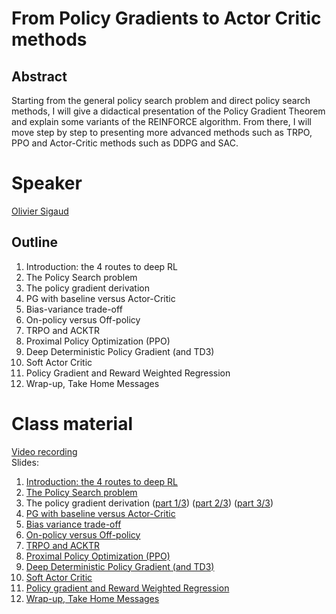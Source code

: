 # From Policy Gradients to Actor Critic methods

## Abstract

Starting from the general policy search problem and direct policy search methods, I will give a didactical presentation of the Policy Gradient Theorem and explain some variants of the REINFORCE algorithm. From there, I will move step by step to presenting more advanced methods such as TRPO, PPO and Actor-Critic methods such as DDPG and SAC. 

# Speaker

[Olivier Sigaud](olivier-sigaud.md)

## Outline

1. Introduction: the 4 routes to deep RL
2. The Policy Search problem
3. The policy gradient derivation
4. PG with baseline versus Actor-Critic
5. Bias-variance trade-off
6. On-policy versus Off-policy
7. TRPO and ACKTR
8. Proximal Policy Optimization (PPO)
9. Deep Deterministic Policy Gradient (and TD3)
10. Soft Actor Critic
11. Policy Gradient and Reward Weighted Regression
12. Wrap-up, Take Home Messages

# Class material
[Video recording](https://us02web.zoom.us/rec/play/3RUm9ZnPpeGRjY3p9LW9I9PtjqnmLWQrnHB-cWmo3f4PuuARghEJl7Jkg9FkeEADqyQvHoHgrligW4Nl.avd2bGu7EB1tY0jE?startTime=1617346627000&_x_zm_rtaid=nOHZ7rLgRHWAXmTZhFlw8A.1617486237718.4cd342536bd4f823bab17ecc68d4f014&_x_zm_rhtaid=418)  
Slides:   
1. [Introduction: the 4 routes to deep RL](class-material/pg/1_ps_intro.pdf)
2. [The Policy Search problem](class-material/pg/2_ps_pb.pdf)
3. The policy gradient derivation ([part 1/3](class-material/pg/3_pg_derivation1.pdf)) ([part 2/3](class-material/pg/4_pg_derivation2.pdf)) ([part 3/3](class-material/pg/5_pg_derivation3.pdf))
6. [PG with baseline versus Actor-Critic](class-material/pg/6_baseline_AC.pdf)
7. [Bias variance trade-off](class-material/pg/7_bias_variance.pdf)
8. [On-policy versus Off-policy](class-material/pg/8_ofp.pdf)
9. [TRPO and ACKTR](class-material/pg/9_trpo_acktr.pdf)
10. [Proximal Policy Optimization (PPO)](class-material/pg/10_ppo.pdf)
11. [Deep Deterministic Policy Gradient (and TD3)](class-material/pg/11_ddpg.pdf)
12. [Soft Actor Critic](class-material/pg/12_sac.pdf)
13. [Policy gradient and Reward Weighted Regression](class-material/pg/13_rwr.pdf)
14. [Wrap-up, Take Home Messages](class-material/pg/14_wrap_up.pdf)


